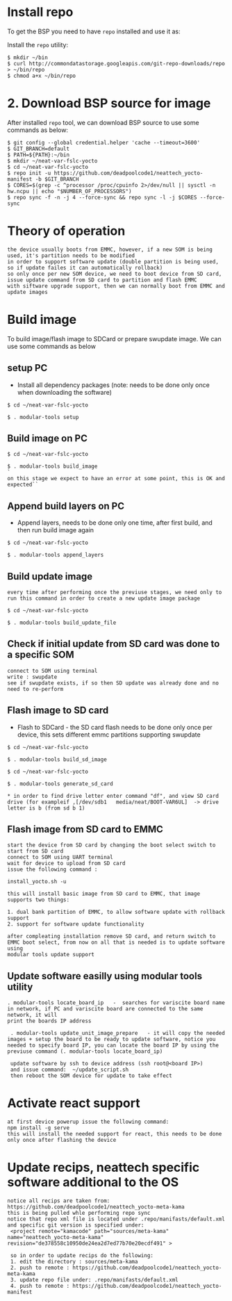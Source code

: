 # Install repo 

To get the BSP you need to have `repo` installed and use it as:

Install the `repo` utility:

```
$ mkdir ~/bin
$ curl http://commondatastorage.googleapis.com/git-repo-downloads/repo > ~/bin/repo
$ chmod a+x ~/bin/repo
```

# 2. Download BSP source for image

After installed `repo` tool, we can download BSP source to use some commands as below:

```
$ git config --global credential.helper 'cache --timeout=3600'
$ GIT_BRANCH=default
$ PATH=${PATH}:~/bin
$ mkdir ~/neat-var-fslc-yocto
$ cd ~/neat-var-fslc-yocto
$ repo init -u https://github.com/deadpoolcode1/neattech_yocto-manifest -b $GIT_BRANCH
$ CORES=$(grep -c ^processor /proc/cpuinfo 2>/dev/null || sysctl -n hw.ncpu || echo "$NUMBER_OF_PROCESSORS")
$ repo sync -f -n -j 4 --force-sync && repo sync -l -j $CORES --force-sync
```
# Theory of operation
```
the device usually boots from EMMC, however, if a new SOM is being used, it's partition needs to be modified
in order to support software update (double partition is being used, so if update failes it can automatically rollback)
so only once per new SOM device, we need to boot device from SD card, issue update command from SD card to partition and flash EMMC
with siftware upgrade support, then we can normally boot from EMMC and update images 
```

# Build image

To build image/flash image to SDCard or prepare swupdate image. We can use some commands as below  

## setup PC 
- Install all dependency packages (note: needs to be done only once when downloading the software)

```
$ cd ~/neat-var-fslc-yocto

$ . modular-tools setup
```

## Build image on PC 

```
$ cd ~/neat-var-fslc-yocto

$ . modular-tools build_image
`
on this stage we expect to have an error at some point, this is OK and expected``
```
## Append build layers on PC 

- Append layers, needs to be done only one time, after first build, and then run build image again

```
$ cd ~/neat-var-fslc-yocto

$ . modular-tools append_layers
```

## Build update image 

```
every time after performing once the previuse stages, we need only to run this command in order to create a new update image package

$ cd ~/neat-var-fslc-yocto

$ . modular-tools build_update_file
```
## Check if initial update from SD card was done to a specific SOM
```
connect to SOM using terminal
write : swupdate
see if swupdate exists, if so then SD update was already done and no need to re-perform
```


## Flash image to SD card 

- Flash to SDCard - the SD card flash needs to be done only once per device, this sets different  emmc partitions supporting swupdate 

```
$ cd ~/neat-var-fslc-yocto

$ . modular-tools build_sd_image

$ cd ~/neat-var-fslc-yocto

$ . modular-tools generate_sd_card

* in order to find drive letter enter command "df", and view SD card drive (for exampleif ,[/dev/sdb1   media/neat/BOOT-VAR6UL]  -> drive letter is b (from sd b 1)
```
## Flash image from SD card to EMMC
```
start the device from SD card by changing the boot select switch to start from SD card
connect to SOM using UART terminal
wait for device to upload from SD card
issue the following command :

install_yocto.sh -u

this will install basic image from SD card to EMMC, that image supports two things:

1. dual bank partition of EMMC, to allow software update with rollback support 
2. support for software update functionality

after compleating installation remove SD card, and return switch to EMMC boot select, from now on all that is needed is to update software using 
modular tools update support
```

## Update software easilly using modular tools utility
```
. modular-tools locate_board_ip   -  searches for variscite board name in network, if PC and variscite board are connected to the same network, it will 
print the boards IP address

 . modular-tools update_unit_image_prepare   - it will copy the needed images + setup the board to be ready to update software, notice you needed to specify board IP, you can locate the board IP by using the previuse command (. modular-tools locate_board_ip)
 
 update software by ssh to device address (ssh root@<board IP>)
 and issue command:  ~/update_script.sh
 then reboot the SOM device for update to take effect
```

# Activate react support
```
at first device powerup issue the following command:
npm install -g serve
this will install the needed support for react, this needs to be done only once after flashing the device
```

# Update recips, neattech specific software additional to the OS 
```
notice all recips are taken from: 
https://github.com/deadpoolcode1/neattech_yocto-meta-kama
this is being pulled whle performing repo sync
notice that repo xml file is located under .repo/manifasts/default.xml
and specific git version is specified under:
 <project remote="kamacode" path="sources/meta-kama" name="neattech_yocto-meta-kama" revision="de378558c10950de24ea2d7ed77b70e20ecdf491" >
 
 so in order to update recips do the following:
 1. edit the directory : sources/meta-kama
 2. push to remote : https://github.com/deadpoolcode1/neattech_yocto-meta-kama
 3. update repo file under: .repo/manifasts/default.xml
 4. push to remote : https://github.com/deadpoolcode1/neattech_yocto-manifest

```





